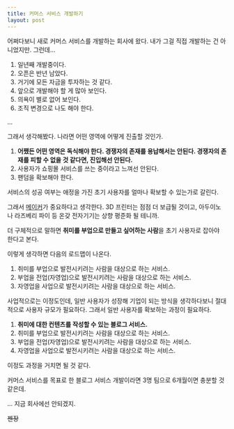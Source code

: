 ```yaml
---
title: 커머스 서비스 개발하기
layout: post
---
```


어쩌다보니 새로 커머스 서비스를 개발하는 회사에 왔다. 내가 그걸 직접 개발하는 건 아니었지만.
그런데...

1. 일년째 개발중이다.
1. 오픈은 반년 남았다.
1. 거기에 모든 자금을 투자하는 것 같다.
1. 앞으로 개발해야 할 게 많아 보인다.
1. 의욕이 별로 없어 보인다.
1. 조직 변경으로 나도 해야 한다.

...

그래서 생각해봤다.
나라면 어떤 영역에 어떻게 진출할 것인가.

1. **어쨌든 어떤 영역은 독식해야 한다. 경쟁자의 존재를 용납해서는 안된다. 경쟁자의 존재를 피할 수 없을 것 같다면, 진입해선 안된다.**
1. 사용자가 쇼핑몰 서비스를 쓰는 중이라고 느껴선 안된다.
1. 팬덤을 확보해야 한다.

서비스의 성공 여부는 애정을 가진 초기 사용자를 얼마나 확보할 수 있는가로 갈린다.

그래서 [메이커](https://namu.wiki/w/%EB%A9%94%EC%9D%B4%EC%BB%A4#s-3)가 중요하다고 생각한다.
3D 프린터는 점점 더 보급될 것이고, 아두이노나 라즈베리 파이 등 온갖 전자기기는 상향 평준화 될 테니까.

더 구체적으로 말하면 **취미를 부업으로 만들고 싶어하는 사람**을 초기 사용자로 잡아야 한다고 본다.

이렇게 생각하면 다음의 로드맵이 나온다.

1. 취미를 부업으로 발전시키려는 사람을 대상으로 하는 서비스.
1. 부업을 전업(자영업)으로 발전시키려는 사람을 대상으로 하는 서비스.
1. 자영업을 사업으로 발전시키려는 사람을 대상으로 하는 서비스.

사업적으로는 이정도인데, 일반 사용자가 성장해 기업이 되는 방식을 생각하다보니 절대적으로 사용자 규모가 필요하다.
그래서 일반 사용자를 확보하는 과정이 필요하다.

1. **취미에 대한 컨텐츠를 작성할 수 있는 블로그 서비스.**
1. 취미를 부업으로 발전시키려는 사람을 대상으로 하는 서비스.
1. 부업을 전업(자영업)으로 발전시키려는 사람을 대상으로 하는 서비스.
1. 자영업을 사업으로 발전시키려는 사람을 대상으로 하는 서비스.

이정도 과정을 거치면 될 것 같다.

커머스 서비스를 목표로 한 블로그 서비스 개발이라면 3명 팀으로 6개월이면 충분할 것 같은데.

...
지금 회사에선 안되겠지.

~~젠장~~
